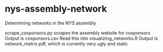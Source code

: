 # nys-assembly-network
Determining networks in the NYS assembly

scrape_cosponsors.py scrapes the assembly website for cosponsors
Output is cosponsors.csv
Read this into visualizing_networks.R
Output is network_matrix.pdf, which is currently very ugly and static
